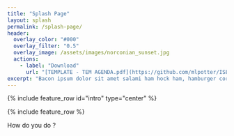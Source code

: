 ```yaml
---
title: "Splash Page"
layout: splash
permalink: /splash-page/
header:
  overlay_color: "#000"
  overlay_filter: "0.5"
  overlay_image: /assets/images/norconian_sunset.jpg
  actions:
    - label: "Download"
      url: "[TEMPLATE - TEM AGENDA.pdf](https://github.com/mlpotter/ISEA-OTF-Corona-TEM-GEM/blob/master/assets/files/TEMPLATE%20-%20TEM%20AGENDA.pdf)"
excerpt: "Bacon ipsum dolor sit amet salami ham hock ham, hamburger corned beef short ribs kielbasa biltong t-bone drumstick tri-tip tail sirloin pork chop."
---
```

{% include feature_row id="intro" type="center" %}

{% include feature_row %}

How do you do ?
